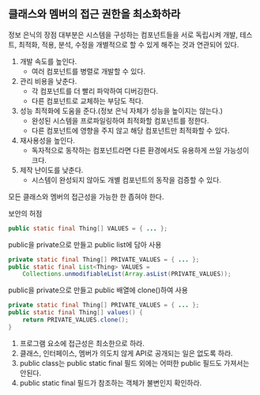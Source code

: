 ## 클래스와 멤버의 접근 권한을 최소화하라

정보 은닉의 장점
대부분은 시스템을 구성하는 컴포넌트들을 서로 독립시켜 개발, 테스트, 최적화, 적용, 분석, 수정을 개별적으로 할 수 있게 해주는 것과 연관되어 있다.
1) 개발 속도를 높인다.
	- 여러 컴포넌트를 병렬로 개발할 수 있다.
2) 관리 비용을 낮춘다.
	- 각 컴포넌트를 더 빨리 파악하여 디버깅한다.
	- 다른 컴포넌트로 교체하는 부담도 적다.
3) 성능 최적화에 도움을 준다.(정보 은닉 자체가 성능을 높이지는 않는다.)
	- 완성된 시스템을 프로파일링하여 최적화할 컴포넌트를 정한다.
	- 다른 컴포넌트에 영향을 주지 않고 해당 컴포넌트만 최적화할 수 있다.
4) 재사용성을 높인다.
	- 독자적으로 동작하는 컴포넌트라면 다른 환경에서도 유용하게 쓰일 가능성이 크다.
5) 제작 난이도를 낮춘다.
	- 시스템이 완성되지 않아도 개별 컴포넌트의 동작을 검증할 수 있다.

모든 클래스와 멤버의 접근성을 가능한 한 좁혀야 한다.

보안의 허점
```java 
public static final Thing[] VALUES = { ... };
```

public을 private으로 만들고 public list에 담아 사용
```java
private static final Thing[] PRIVATE_VALUES = { ... };
public static final List<Thing> VALUES =
	Collections.unmodifiableList(Array.asList(PRIVATE_VALUES));
```

public을 private으로 만들고 public 배열에 clone()하여 사용
```java
private static final Thing[] PRIVATE_VALUES = { ... };
public static final Thing[] values() {
	return PRIVATE_VALUES.clone();
}
```

1) 프로그램 요소에 접근성은 최소한으로 하라.
2) 클래스, 인터페이스, 멤버가 의도치 않게 API로 공개되는 일은 없도록 하라.
3) public class는 public static final 필드 외에는 어떠한 public 필드도 가져서는 안된다.
4) public static final 필드가 참조하는 객체가 불변인지 확인하라.